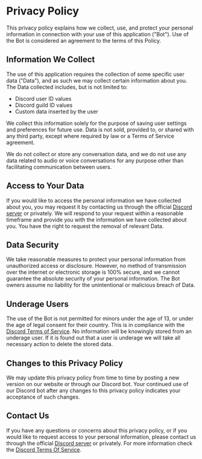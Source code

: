 # Privacy Policy

This privacy policy explains how we collect, use, and protect your personal information in connection with your use of this application ("Bot").
Use of the Bot is considered an agreement to the terms of this Policy. 

## Information We Collect

The use of this application requires the collection of some specific user data ("Data"), and as such we may collect certain information about you.
The Data collected includes, but is not limited to:
- Discord user ID values
- Discord guild ID values
- Custom data inserted by the user

We collect this information solely for the purpose of saving user settings and preferences for future use.
Data is not sold, provided to, or shared with any third party, except where required by law or a Terms of Service agreement.

We do not collect or store any conversation data, and we do not use any data related to audio or voice conversations for any purpose other than facilitating communication between users.


## Access to Your Data

If you would like to access the personal information we have collected about you, you may request it by contacting us through the official [Discord server](https://discord.gg/krNZUMB9Tq) or privately. We will respond to your request within a reasonable timeframe and provide you with the information we have collected about you. You have the right to request the removal of relevant Data.


## Data Security

We take reasonable measures to protect your personal information from unauthorized access or disclosure. However, no method of transmission over the internet or electronic storage is 100% secure, and we cannot guarantee the absolute security of your personal information. The Bot owners assume no liability for the unintentional or malicious breach of Data.


## Underage Users

The use of the Bot is not permitted for minors under the age of 13, or under the age of legal consent for their country. This is in compliance with the [Discord Terms of Service](https://discord.com/terms). No information will be knowingly stored from an underage user. If it is found out that a user is underage we will take all necessary action to delete the stored data.


## Changes to this Privacy Policy

We may update this privacy policy from time to time by posting a new version on our website or through our Discord bot. Your continued use of our Discord bot after any changes to this privacy policy indicates your acceptance of such changes.


## Contact Us

If you have any questions or concerns about this privacy policy, or if you would like to request access to your personal information, please contact us through the official [Discord server](https://discord.gg/krNZUMB9Tq) or privately. For more information check the [Discord Terms Of Service](https://discord.com/terms).
